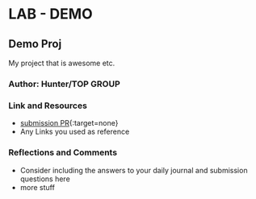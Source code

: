 # LAB - DEMO

## Demo Proj

My project that is awesome etc.

### Author: Hunter/TOP GROUP

### Link and Resources
- [submission PR](http://somewhere.com){:target=none}
- Any Links you used as reference

### Reflections and Comments
- Consider including the answers to your daily journal and submission questions here
- more stuff